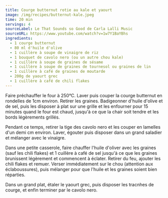 ```yaml
---
title: Courge butternut rotie au kale et yaourt
image: /img/recipes/butternut-kale.jpeg
time: 20 min
servings: 4
sourceLabel: Le That Sounds so Good de Carla Lalli Music
sourceURL: https://www.youtube.com/watch?v=1w7Y1BaYBhs
ingredients:
  - 1 courge butternut
  - 80 ml d'huile d'olive
  - 1 cuillère à soupe de vinaigre de riz
  - 1 bouquet de cavolo nero (ou un autre chou kale)
  - 1 cuillère à soupe de graines de sésame
  - 1 cuillère à soupe de graines de tournesol ou graines de lin
  - 1 cuillère à café de graines de moutarde
  - 200g de yaourt grec
  - 1 cuillère à café de chili flakes
---
```

F﻿aire préchauffer le four à 250°C. Laver puis couper la courge butternut en rondelles de 1cm environ. Retirer les graines. Badigeonner d'huile d'olive et de sel, puis les disposer à plat sur une grille et les enfourner pour 15 minutes quand le four est chaud, jusqu'à ce que la chair soit tendre et les bords légèrements grillés.

P﻿endant ce temps, retirer la tige des cavolo nero et les couper en lamelles d'un demi cm environ. Laver, égouter puis disposer dans un grand saladier et mélanger avec le vinaigre.

D﻿ans une petite casserole, faire chauffer l'huile d'oliver avec les graines (sauf les chili flakes) et 1 cuillère à café de sel jusqu'à ce que les graines brunissent légèrement et commencent à éclater. Retirer du feu, ajouter les chili flakes et remuer. Verser immédiatement sur le chou (attention aux éclaboussures), puis mélanger pour que l'huile et les graines soient bien réparties.

D﻿ans un grand plat, étaler le yaourt grec, puis disposer les tracnhes de courge, et enfin terminer par le cavolo nero.